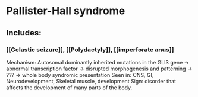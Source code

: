 # Pallister-Hall syndrome
## Includes:
### [[Gelastic seizure]], [[Polydactyly]], [[imperforate anus]]

Mechanism: Autosomal dominantly inherited mutations in the GLI3 gene → abnormal transcription factor → disrupted morphogenesis and patterning → ??? → whole body syndromic presentation
Seen in: CNS, GI, Neurodevelopment, Skeletal muscle, development
Sign: disorder that affects the development of many parts of the body.


